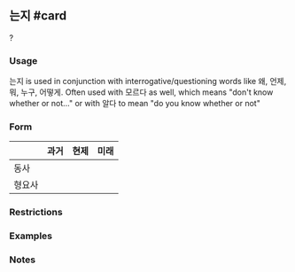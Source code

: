 ## 는지 #card
?
### Usage
는지 is used in conjunction with interrogative/questioning words like 왜, 언제, 뭐, 누구, 어떻게. Often used with 모르다 as well, which means "don't know whether or not..." or with 알다 to mean "do you know whether or not"
### Form
|     | 과거  | 현제  | 미래  |
| --- | --- | --- | --- |
| 동사  |     |     |     |
| 형요사 |     |     |     |
### Restrictions
### Examples
### Notes

